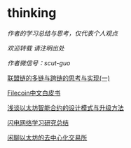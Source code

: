 # thinking

*作者的学习总结与思考，仅代表个人观点*

*欢迎转载 请注明出处*

*作者微信号：scut-guo*



[联盟链的多链与跨链的思考与实现(一)](https://github.com/toxotguo/thinking/blob/master/%E8%81%94%E7%9B%9F%E9%93%BE%E7%9A%84%E5%A4%9A%E9%93%BE%E4%B8%8E%E8%B7%A8%E9%93%BE%E7%9A%84%E6%80%9D%E8%80%83%E4%B8%8E%E5%AE%9E%E7%8E%B0%EF%BC%88%E4%B8%80%EF%BC%89.md)



[Filecoin中文白皮书](https://github.com/toxotguo/thinking/blob/master/Filecoin:一种去中心化的存储网络(中文白皮书).pdf)

[浅谈以太坊智能合约的设计模式与升级方法](https://github.com/toxotguo/thinking/blob/master/浅谈以太坊智能合约的设计模式与升级方法.md)



[闪电网络学习研究总结](https://github.com/toxotguo/thinking/blob/master/%E9%97%AA%E7%94%B5%E7%BD%91%E7%BB%9C%E5%AD%A6%E4%B9%A0%E7%A0%94%E7%A9%B6%20-2016.pdf)

[闲聊以太坊的去中心化交易所](https://github.com/toxotguo/thinking/blob/master/闲聊以太坊的去中心化交易所.md)


